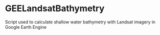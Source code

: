 # GEELandsatBathymetry
Script used to calculate shallow water bathymetry with Landsat imagery in Google Earth Engine
